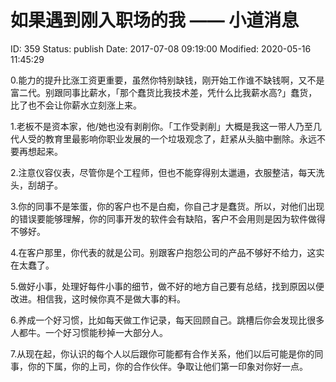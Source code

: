 # 如果遇到刚入职场的我 —— 小道消息


ID: 359
Status: publish
Date: 2017-07-08 09:19:00
Modified: 2020-05-16 11:45:29


0.能力的提升比涨工资更重要，虽然你特别缺钱，刚开始工作谁不缺钱啊，又不是富二代。别跟同事比薪水，「那个蠢货比我技术差，凭什么比我薪水高?」蠢货，比了也不会让你薪水立刻涨上来。

1.老板不是资本家，他/她也没有剥削你。「工作受剥削」大概是我这一带人乃至几代人受的教育里最影响你职业发展的一个垃圾观念了，赶紧从头脑中删除。永远不要再想起来。

2.注意仪容仪表，尽管你是个工程师，但也不能穿得别太邋遢，衣服整洁，每天洗头，刮胡子。

3.你的同事不是笨蛋，你的客户也不是白痴，你自己才是蠢货。所以，对他们出现的错误要能够理解，你的同事开发的软件会有缺陷，客户不会用则是因为软件做得不够好。

4.在客户那里，你代表的就是公司。别跟客户抱怨公司的产品不够好不给力，这实在太蠢了。

5.做好小事，处理好每件小事的细节，做不好的地方自己要有总结，找到原因以便改进。相信我，这时候你真不是做大事的料。

6.养成一个好习惯，比如每天做工作记录，每天回顾自己。跳槽后你会发现比很多人都牛。一个好习惯能秒掉一大部分人。

7.从现在起，你认识的每个人以后跟你可能都有合作关系，他们以后可能是你的同事，你的下属，你的上司，你的合作伙伴。争取让他们第一印象对你好一点。